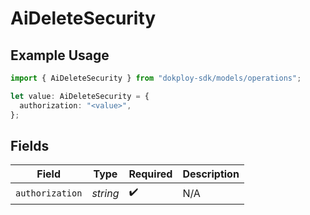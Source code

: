 # AiDeleteSecurity

## Example Usage

```typescript
import { AiDeleteSecurity } from "dokploy-sdk/models/operations";

let value: AiDeleteSecurity = {
  authorization: "<value>",
};
```

## Fields

| Field              | Type               | Required           | Description        |
| ------------------ | ------------------ | ------------------ | ------------------ |
| `authorization`    | *string*           | :heavy_check_mark: | N/A                |